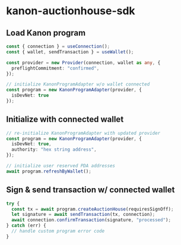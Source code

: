 # kanon-auctionhouse-sdk

## Load Kanon program
```typescript
const { connection } = useConnection();
const { wallet, sendTransaction } = useWallet();

const provider = new Provider(connection, wallet as any, {
  preflightCommitment: "confirmed",
});

// initialize KanonProgramAdapter w/o wallet connected
const program = new KanonProgramAdapter(provider, {
  isDevNet: true
});
```

## Initialize with connected wallet
```typescript
// re-initialize KanonProgramAdapter with updated provider
const program = new KanonProgramAdapter(provider, {
  isDevNet: true,
  authority: "hex string address",
});

// initialize user reserved PDA addresses
await program.refreshByWallet();
```

## Sign & send transaction w/ connected wallet
```typescript
try {
  const tx = await program.createAuctionHouse(requiresSignOff); 
  let signature = await sendTransaction(tx, connection);
  await connection.confirmTransaction(signature, "processed");
} catch (err) {
  // handle custom program error code
}
``` 